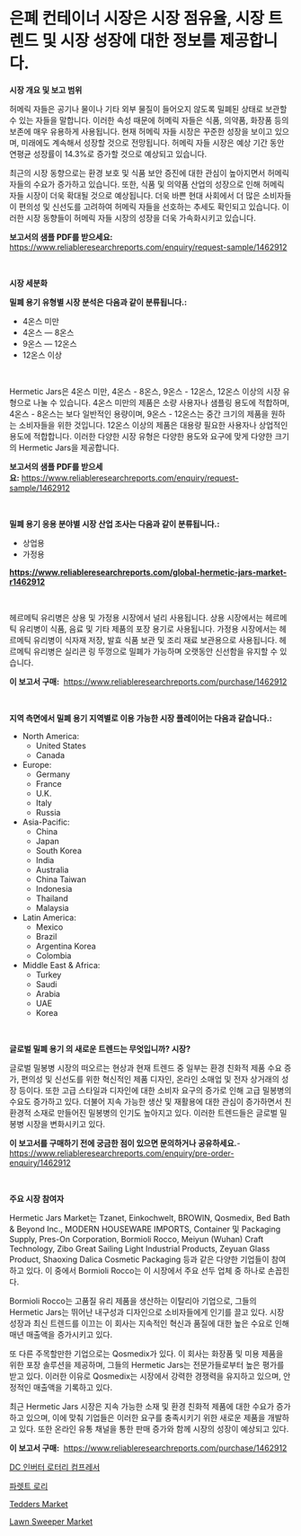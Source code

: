 <p><h1>은폐 컨테이너 시장은 시장 점유율, 시장 트렌드 및 시장 성장에 대한 정보를 제공합니다.</h1></p><p><strong>시장 개요 및 보고 범위</strong></p>
<p><p>허메릭 자들은 공기나 물이나 기타 외부 물질이 들어오지 않도록 밀폐된 상태로 보관할 수 있는 자들을 말합니다. 이러한 속성 때문에 허메릭 자들은 식품, 의약품, 화장품 등의 보존에 매우 유용하게 사용됩니다. 현재 허메릭 자들 시장은 꾸준한 성장을 보이고 있으며, 미래에도 계속해서 성장할 것으로 전망됩니다. 허메릭 자들 시장은 예상 기간 동안 연평균 성장률이 14.3%로 증가할 것으로 예상되고 있습니다. </p><p>최근의 시장 동향으로는 환경 보호 및 식품 보안 증진에 대한 관심이 높아지면서 허메릭 자들의 수요가 증가하고 있습니다. 또한, 식품 및 의약품 산업의 성장으로 인해 허메릭 자들 시장이 더욱 확대될 것으로 예상됩니다. 더욱 바쁜 현대 사회에서 더 많은 소비자들이 편의성 및 신선도를 고려하여 허메릭 자들을 선호하는 추세도 확인되고 있습니다. 이러한 시장 동향들이 허메릭 자들 시장의 성장을 더욱 가속화시키고 있습니다.</p></p>
<p><strong>보고서의 샘플 PDF를 받으세요:</strong> <a href="https://www.reliableresearchreports.com/enquiry/request-sample/1462912">https://www.reliableresearchreports.com/enquiry/request-sample/1462912</a></p>
<p>&nbsp;</p>
<p><strong>시장 세분화</strong></p>
<p><strong>밀폐 용기 유형별 시장 분석은 다음과 같이 분류됩니다.:</strong></p>
<p><ul><li>4온스 미만</li><li>4온스 — 8온스</li><li>9온스 — 12온스</li><li>12온스 이상</li></ul></p>
<p>&nbsp;</p>
<p><p>Hermetic Jars은 4온스 미만, 4온스 - 8온스, 9온스 - 12온스, 12온스 이상의 시장 유형으로 나눌 수 있습니다. 4온스 미만의 제품은 소량 사용자나 샘플링 용도에 적합하며, 4온스 - 8온스는 보다 일반적인 용량이며, 9온스 - 12온스는 중간 크기의 제품을 원하는 소비자들을 위한 것입니다. 12온스 이상의 제품은 대용량 필요한 사용자나 상업적인 용도에 적합합니다. 이러한 다양한 시장 유형은 다양한 용도와 요구에 맞게 다양한 크기의 Hermetic Jars을 제공합니다.</p></p>
<p><strong>보고서의 샘플 PDF를 받으세요:</strong>&nbsp;<a href="https://www.reliableresearchreports.com/enquiry/request-sample/1462912">https://www.reliableresearchreports.com/enquiry/request-sample/1462912</a></p>
<p>&nbsp;</p>
<p><strong> 밀폐 용기 응용 분야별 시장 산업 조사는 다음과 같이 분류됩니다.:</strong></p>
<p><ul><li>상업용</li><li>가정용</li></ul></p>
<p><strong><a href="https://www.reliableresearchreports.com/global-hermetic-jars-market-r1462912">https://www.reliableresearchreports.com/global-hermetic-jars-market-r1462912</a></strong></p>
<p>&nbsp;</p>
<p><p>헤르메틱 유리병은 상용 및 가정용 시장에서 널리 사용됩니다. 상용 시장에서는 헤르메틱 유리병이 식품, 음료 및 기타 제품의 포장 용기로 사용됩니다. 가정용 시장에서는 헤르메틱 유리병이 식자재 저장, 발효 식품 보관 및 조리 재료 보관용으로 사용됩니다. 헤르메틱 유리병은 실리콘 링 뚜껑으로 밀폐가 가능하며 오랫동안 신선함을 유지할 수 있습니다.</p></p>
<p><strong>이 보고서 구매:</strong>&nbsp; <a href="https://www.reliableresearchreports.com/purchase/1462912">https://www.reliableresearchreports.com/purchase/1462912</a></p>
<p>&nbsp;</p>
<p><strong>지역 측면에서 밀폐 용기 지역별로 이용 가능한 시장 플레이어는 다음과 같습니다.:</strong></p>
<p><ul>
    <li>
        North America:
        <ul>
            <li>United States</li>
            <li>Canada</li>
        </ul>
    </li>
    <li>
        Europe:
        <ul>
            <li>Germany</li>
            <li>France</li>
            <li>U.K.</li>
            <li>Italy</li>
            <li>Russia</li>
        </ul>
    </li>
    <li>
        Asia-Pacific:
        <ul>
            <li>China</li>
            <li>Japan</li>
            <li>South Korea</li>
            <li>India</li>
            <li>Australia</li>
            <li>China Taiwan</li>
            <li>Indonesia</li>
            <li>Thailand</li>
            <li>Malaysia</li>
        </ul>
    </li>
    <li>
        Latin America:
        <ul>
            <li>Mexico</li>
            <li>Brazil</li>
            <li>Argentina Korea</li>
            <li>Colombia</li>
        </ul>
    </li>
    <li>
        Middle East & Africa:
        <ul>
            <li>Turkey</li>
            <li>Saudi</li>
            <li>Arabia</li>
            <li>UAE</li>
            <li>Korea</li>
        </ul>
    </li>
    </ul></p>
<p>&nbsp;</p>
<p><strong>글로벌 밀폐 용기 의 새로운 트렌드는 무엇입니까? 시장?</strong></p>
<p><p>글로벌 밀봉병 시장의 떠오르는 현상과 현재 트렌드 중 일부는 환경 친화적 제품 수요 증가, 편의성 및 신선도를 위한 혁신적인 제품 디자인, 온라인 소매업 및 전자 상거래의 성장 등이다. 또한 고급 스타일과 디자인에 대한 소비자 요구의 증가로 인해 고급 밀봉병의 수요도 증가하고 있다. 더불어 지속 가능한 생산 및 재활용에 대한 관심이 증가하면서 친환경적 소재로 만들어진 밀봉병의 인기도 높아지고 있다. 이러한 트렌드들은 글로벌 밀봉병 시장을 변화시키고 있다.</p></p>
<p><strong>이 보고서를 구매하기 전에 궁금한 점이 있으면 문의하거나 공유하세요.</strong>- <a href="https://www.reliableresearchreports.com/enquiry/pre-order-enquiry/1462912">https://www.reliableresearchreports.com/enquiry/pre-order-enquiry/1462912</a></p>
<p>&nbsp;</p>
<p><strong>주요 시장 참여자</strong></p>
<p><p>Hermetic Jars Market는 Tzanet, Einkochwelt, BROWIN, Qosmedix, Bed Bath & Beyond Inc., MODERN HOUSEWARE IMPORTS, Container 및 Packaging Supply, Pres-On Corporation, Bormioli Rocco, Meiyun (Wuhan) Craft Technology, Zibo Great Sailing Light Industrial Products, Zeyuan Glass Product, Shaoxing Dalica Cosmetic Packaging 등과 같은 다양한 기업들이 참여하고 있다. 이 중에서 Bormioli Rocco는 이 시장에서 주요 선두 업체 중 하나로 손꼽힌다.  </p><p>Bormioli Rocco는 고품질 유리 제품을 생산하는 이탈리아 기업으로, 그들의 Hermetic Jars는 뛰어난 내구성과 디자인으로 소비자들에게 인기를 끌고 있다. 시장 성장과 최신 트렌드를 이끄는 이 회사는 지속적인 혁신과 품질에 대한 높은 수요로 인해 매년 매출액을 증가시키고 있다.</p><p>또 다른 주목할만한 기업으로는 Qosmedix가 있다. 이 회사는 화장품 및 미용 제품을 위한 포장 솔루션을 제공하며, 그들의 Hermetic Jars는 전문가들로부터 높은 평가를 받고 있다. 이러한 이유로 Qosmedix는 시장에서 강력한 경쟁력을 유지하고 있으며, 안정적인 매출액을 기록하고 있다.</p><p>최근 Hermetic Jars 시장은 지속 가능한 소재 및 환경 친화적 제품에 대한 수요가 증가하고 있으며, 이에 맞춰 기업들은 이러한 요구를 충족시키기 위한 새로운 제품을 개발하고 있다. 또한 온라인 유통 채널을 통한 판매 증가와 함께 시장의 성장이 예상되고 있다.</p></p>
<p><strong>이 보고서 구매:</strong>&nbsp;&nbsp;<a href="https://www.reliableresearchreports.com/purchase/1462912">https://www.reliableresearchreports.com/purchase/1462912</a></p>
<p><p><a href="https://medium.com/@ineskuvalis/dc-%EC%9D%B8%EB%B2%84%ED%84%B0-%EB%A1%9C%ED%83%80%EB%A6%AC-%EC%BB%B4%ED%94%84%EB%A0%88%EC%84%9C-%EC%8B%9C%EC%9E%A5-%ED%8A%B8%EB%A0%8C%EB%93%9C-%EC%98%88%EC%B8%A1-%EB%B0%8F-%EA%B2%BD%EC%9F%81-%EB%B6%84%EC%84%9D-2031%EB%85%84%EA%B9%8C%EC%A7%80-c85bf5c97283">DC 인버터 로터리 컴프레서</a></p><p><a href="https://medium.com/@ellenwill00/%ED%8C%94%EB%A0%88%ED%8A%B8-%ED%8A%B8%EB%9F%AD-%EC%8B%9C%EC%9E%A5%EC%9D%80-%EC%8B%9C%EC%9E%A5-%EC%A0%90%EC%9C%A0%EC%9C%A8-%EA%B7%9C%EB%AA%A8-%EB%B0%8F-2031%EB%85%84%EA%B9%8C%EC%A7%80%EC%9D%98-%EC%98%88%EC%83%81-%EC%98%88%EC%B8%A1%EC%97%90-%EC%B4%88%EC%A0%90%EC%9D%84-%EB%A7%9E%EC%B6%A5%EB%8B%88%EB%8B%A4-1e01118c774c">파렛트 로리</a></p><p><a href="https://github.com/kathiaseamanalvaradovlprc2h/Market-Research-Report-List-2/blob/main/tedders-market.md">Tedders Market</a></p><p><a href="https://github.com/GroverBarry/Market-Research-Report-List-4/blob/main/lawn-sweeper-market.md">Lawn Sweeper Market</a></p></p>